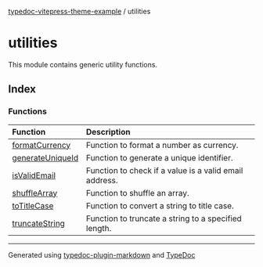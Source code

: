 [typedoc-vitepress-theme-example](../index.md) / utilities

# utilities

This module contains generic utility functions.

## Index

### Functions

| Function | Description |
| :------ | :------ |
| [formatCurrency](functions/formatCurrency.md) | Function to format a number as currency. |
| [generateUniqueId](functions/generateUniqueId.md) | Function to generate a unique identifier. |
| [isValidEmail](functions/isValidEmail.md) | Function to check if a value is a valid email address. |
| [shuffleArray](functions/shuffleArray.md) | Function to shuffle an array. |
| [toTitleCase](functions/toTitleCase.md) | Function to convert a string to title case. |
| [truncateString](functions/truncateString.md) | Function to truncate a string to a specified length. |

***

Generated using [typedoc-plugin-markdown](https://www.npmjs.com/package/typedoc-plugin-markdown) and [TypeDoc](https://typedoc.org/)
